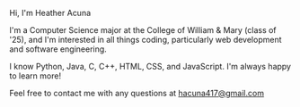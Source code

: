 Hi, I'm Heather Acuna

I'm a Computer Science major at the College of William & Mary (class of '25), and I'm interested in all things coding, particularly web development and software engineering.

I know Python, Java, C, C++, HTML, CSS, and JavaScript. I'm always happy to learn more!

Feel free to contact me with any questions at hacuna417@gmail.com
